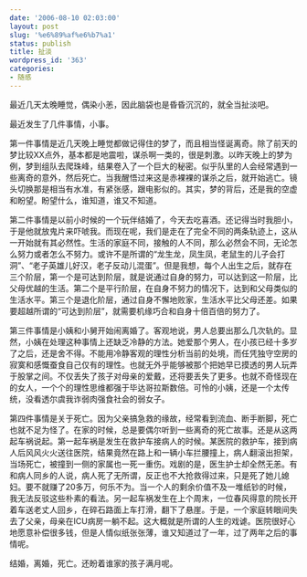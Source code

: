 ```yaml
---
date: '2006-08-10 02:03:00'
layout: post
slug: '%e6%89%af%e6%b7%a1'
status: publish
title: 扯淡
wordpress_id: '363'
categories:
- 随感
---
```


最近几天太晚睡觉，偶染小恙，因此脑袋也是昏昏沉沉的，就全当扯淡吧。

最近发生了几件事情，小事。

第一件事情是近几天晚上睡觉都做记得住的梦了，而且相当怪诞离奇。除了前天的梦比较XX点外，基本都是地震啦，谋杀啊一类的，很是刺激。以昨天晚上的梦为例，梦到组队去爬珠峰，结果卷入了一个巨大的秘密。似乎队里的人会经常遇到一些离奇的意外，然后死亡。当我醒悟过来这是赤裸裸的谋杀之后，就开始逃亡。镜头切换那是相当有水准，有紧张感，跟电影似的。其实，梦的背后，还是我的空虚和盼望。盼望什么，谁知道，谁又不知道。

第二件事情是以前小时候的一个玩伴结婚了，今天去吃喜酒。还记得当时我胆小，于是他就放鬼片来吓唬我。而现在呢，我们是走在了完全不同的两条轨迹上，这从一开始就有其必然性。生活的家庭不同，接触的人不同，那么必然会不同，无论怎么努力或者怎么不努力。或许不是所谓的“龙生龙，凤生凤，老鼠生的儿子会打洞”、“老子英雄儿好汉，老子反动儿混蛋”。但是我想，每个人出生之后，就存在三个阶层，第一个是可达到阶层，就是说通过自身的努力，可以达到这一阶层，比父母优越的生活。第二个是平行阶层，在自身不努力的情况下，达到和父母类似的生活水平。第三个是退化阶层，通过自身不懈地败家，生活水平比父母还差。如果要超越所谓的“可达到阶层”，就需要机缘巧合和自身十倍百倍的努力了。

第三件事情是小姨和小舅开始闹离婚了。客观地说，男人总要出那么几次轨的。显然，小姨在处理这种事情上还缺乏冷静的方法。她爱那个男人，在小孩已经十多岁了之后，还是舍不得。不能用冷静客观的理性分析当前的处境，而任凭独守空房的寂寞和感慨蚕食自己仅有的理性。也就无外乎能够被那个把她早已摸透的男人玩弄于股掌之间。不仅丢失了孩子对母亲的爱戴，还将要丢失了更多。也就不奇怪现在的女人，一个个的理性思维都强于毕达哥拉斯数倍。可怜的小姨，还是一个太传统，没看透尔虞我诈弱肉强食社会的弱女子。

第四件事情是关于死亡。因为父亲搞急救的缘故，经常看到流血、断手断脚，死亡也就不足为怪了。在家的时候，总是要偶尔听到一些离奇的死亡故事。还是从这两起车祸说起。第一起车祸是发生在救护车接病人的时候。某医院的救护车，接到病人后风风火火送往医院，结果竟然在路上和一辆小车拦腰撞上，病人翻滚出担架，当场死亡，被撞到一侧的家属也一死一重伤。戏剧的是，医生护士却全然无恙。有和病人同乡的人说，病人死了无所谓，反正也不大抢救得过来，只是死了她儿媳妇。要不就赚了20多万，何乐不为。当一个人的剩余价值不及一堆纸钞的时候，我无法反驳这些朴素的看法。另一起车祸发生在上个周末，一位春风得意的院长开着车送老丈人回乡，在碎石路面上车打滑，翻下了悬崖。于是，一个家庭转眼间失去了父亲，母亲在ICU病房一躺不起。这大概就是所谓的人生的戏谑。医院很好心地愿意补偿很多钱，但是人情似纸张张薄，谁又知道过了一年，过了两年之后的事情呢。

结婚，离婚，死亡。还盼着谁家的孩子满月呢。
